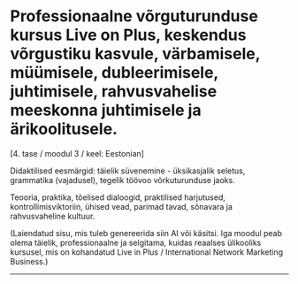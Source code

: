 # Professionaalne võrguturunduse kursus Live on Plus, keskendus võrgustiku kasvule, värbamisele, müümisele, dubleerimisele, juhtimisele, rahvusvahelise meeskonna juhtimisele ja ärikoolitusele.


[4. tase / moodul 3 / keel: Eestonian]

Didaktilised eesmärgid: täielik süvenemine - üksikasjalik seletus, grammatika (vajadusel), tegelik töövoo võrkuturunduse jaoks.

Teooria, praktika, tõelised dialoogid, praktilised harjutused, kontrollimisviktoriin, ühised vead, parimad tavad, sõnavara ja rahvusvaheline kultuur.


(Laiendatud sisu, mis tuleb genereerida siin AI või käsitsi. Iga moodul peab olema täielik, professionaalne ja selgitama, kuidas reaalses ülikooliks kursusel, mis on kohandatud Live in Plus / International Network Marketing Business.)

---